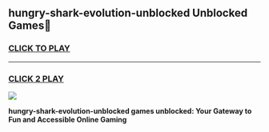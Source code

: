 
## hungry-shark-evolution-unblocked Unblocked Games👋
<h3>
<a href="https://news.freeplayer.one?title=hungry-shark-evolution-unblocked&ref=16F">CLICK TO PLAY</a></h3>
<hr>

<h3>
<a href="https://news.freeplayer.one?title=hungry-shark-evolution-unblocked&ref=16F">CLICK 2 PLAY</a>
  
</h3>

<a href="https://news.freeplayer.one?title=hungry-shark-evolution-unblocked&ref=16F/"><img src="https://clearcache.store/games.png"></a>


**hungry-shark-evolution-unblocked games unblocked: Your Gateway to Fun and Accessible Online Gaming**
